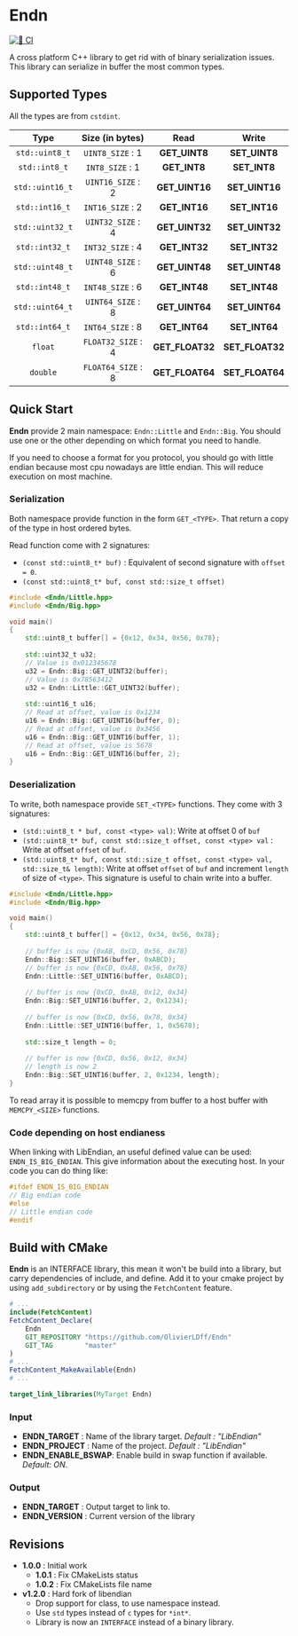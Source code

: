 Endn
=============

[![👷 CI](https://github.com/OlivierLDff/Endn/actions/workflows/main.yml/badge.svg)](https://github.com/OlivierLDff/Endn/actions/workflows/main.yml)

A cross platform C++ library to get rid with of binary serialization issues. This library can serialize in buffer the most common types.

## Supported Types

All the types are from `cstdint`.

|      Type       |  Size (in bytes)   |      Read       |      Write      |
| :-------------: | :----------------: | :-------------: | :-------------: |
| `std::uint8_t`  |  `UINT8_SIZE` : 1  |  **GET_UINT8**  |  **SET_UINT8**  |
|  `std::int8_t`  |  `INT8_SIZE` : 1   |  **GET_INT8**   |  **SET_INT8**   |
| `std::uint16_t` | `UINT16_SIZE` : 2  | **GET_UINT16**  | **SET_UINT16**  |
| `std::int16_t`  |  `INT16_SIZE` : 2  |  **GET_INT16**  |  **SET_INT16**  |
| `std::uint32_t` | `UINT32_SIZE` : 4  | **GET_UINT32**  | **SET_UINT32**  |
| `std::int32_t`  |  `INT32_SIZE` : 4  |  **GET_INT32**  |  **SET_INT32**  |
| `std::uint48_t` | `UINT48_SIZE` : 6  | **GET_UINT48**  | **SET_UINT48**  |
| `std::int48_t`  |  `INT48_SIZE` : 6  |  **GET_INT48**  |  **SET_INT48**  |
| `std::uint64_t` | `UINT64_SIZE` : 8  | **GET_UINT64**  | **SET_UINT64**  |
| `std::int64_t`  |  `INT64_SIZE` : 8  |  **GET_INT64**  |  **SET_INT64**  |
|     `float`     | `FLOAT32_SIZE` : 4 | **GET_FLOAT32** | **SET_FLOAT32** |
|    `double`     | `FLOAT64_SIZE` : 8 | **GET_FLOAT64** | **SET_FLOAT64** |

## Quick Start

**Endn** provide 2 main namespace: `Endn::Little` and `Endn::Big`. You should use one or the other depending on which format you need to handle.

If you need to choose a format for you protocol, you should go with little endian because most cpu nowadays are little endian. This will reduce execution on most machine.

### Serialization

Both namespace provide function in the form `GET_<TYPE>`. That return a copy of the type in host ordered bytes. 

Read function come with 2 signatures:

* `(const std::uint8_t* buf)` : Equivalent of second signature with `offset = 0`.
* `(const std::uint8_t* buf, const std::size_t offset)`

```c++
#include <Endn/Little.hpp>
#include <Endn/Big.hpp>

void main()
{  
    std::uint8_t buffer[] = {0x12, 0x34, 0x56, 0x78};
    
    std::uint32_t u32;
    // Value is 0x012345678
    u32 = Endn::Big::GET_UINT32(buffer);
    // Value is 0x78563412
    u32 = Endn::Little::GET_UINT32(buffer);
    
    std::uint16_t u16;
    // Read at offset, value is 0x1234
    u16 = Endn::Big::GET_UINT16(buffer, 0);
    // Read at offset, value is 0x3456
    u16 = Endn::Big::GET_UINT16(buffer, 1);
    // Read at offset, value is 5678
    u16 = Endn::Big::GET_UINT16(buffer, 2);  
}
```

### Deserialization

To write, both namespace provide `SET_<TYPE>` functions. They come with 3 signatures:

* `(std::uint8_t * buf, const <type> val)`: Write at offset 0 of `buf`
* `(std::uint8_t* buf, const std::size_t offset, const <type> val` : Write at offset `offset` of `buf`.
* `(std::uint8_t* buf, const std::size_t offset, const <type> val, std::size_t& length)`: Write at offset `offset` of `buf` and increment `length` of size of `<type>`. This signature is useful to chain write into a buffer.

```c++
#include <Endn/Little.hpp>
#include <Endn/Big.hpp>

void main()
{  
    std::uint8_t buffer[] = {0x12, 0x34, 0x56, 0x78};
    
    // buffer is now {0xAB, 0xCD, 0x56, 0x78}
    Endn::Big::SET_UINT16(buffer, 0xABCD); 
    // buffer is now {0xCD, 0xAB, 0x56, 0x78}
    Endn::Little::SET_UINT16(buffer, 0xABCD);
    
    // buffer is now {0xCD, 0xAB, 0x12, 0x34}
    Endn::Big::SET_UINT16(buffer, 2, 0x1234); 
    
    // buffer is now {0xCD, 0x56, 0x78, 0x34}
    Endn::Little::SET_UINT16(buffer, 1, 0x5678); 
    
    std::size_t length = 0;
    
    // buffer is now {0xCD, 0x56, 0x12, 0x34}
    // length is now 2
    Endn::Big::SET_UINT16(buffer, 2, 0x1234, length); 
}
```

To read array it is possible to memcpy from buffer to a host buffer with `MEMCPY_<SIZE>` functions.

### Code depending on host endianess

When linking with LibEndian, an useful defined value can be used: `ENDN_IS_BIG_ENDIAN`. This give information about the executing host. In your code you can do thing like:

```c++
#ifdef ENDN_IS_BIG_ENDIAN
// Big endian code
#else
// Little endian code
#endif
```

## Build with CMake

**Endn** is an INTERFACE library, this mean it won't be build into a library, but carry dependencies of include, and define. Add it to your cmake project by using `add_subdirectory` or by using the `FetchContent` feature.

```cmake
# ...
include(FetchContent)
FetchContent_Declare(
    Endn
    GIT_REPOSITORY "https://github.com/OlivierLDff/Endn"
    GIT_TAG        "master"
)
# ...
FetchContent_MakeAvailable(Endn)
# ...

target_link_libraries(MyTarget Endn)
```

### Input

- **ENDN_TARGET** : Name of the library target. *Default : "LibEndian"*
- **ENDN_PROJECT** : Name of the project. *Default : "LibEndian"*
- **ENDN_ENABLE_BSWAP**: Enable build in swap function if available. *Default: ON*.

### Output

- **ENDN_TARGET** : Output target to link to.
- **ENDN_VERSION** : Current version of the library

## Revisions

* **1.0.0** : Initial work
	* **1.0.1** : Fix CMakeLists status
	* **1.0.2** : Fix CMakeLists file name
* **v1.2.0** : Hard fork of libendian
  * Drop support for class, to use namespace instead.
  * Use `std` types instead of `c` types for `*int*`.
  * Library is now an `INTERFACE` instead of a binary library.